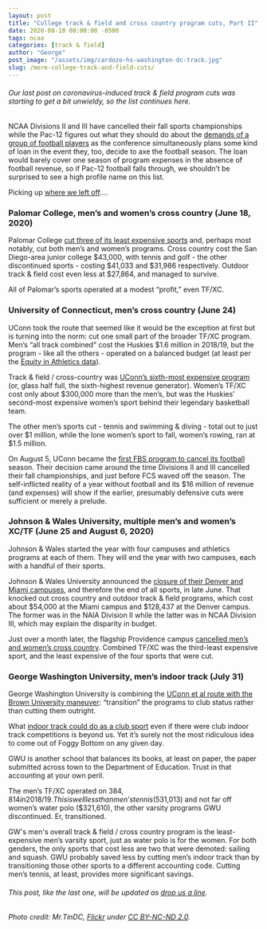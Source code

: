 ```yaml
---
layout: post
title: "College track & field and cross country program cuts, Part II"
date: 2020-08-10 08:00:00 -0500
tags: ncaa
categories: [track & field]
author: "George"
post_image: "/assets/img/cardozo-hs-washington-dc-track.jpg"
slug: /more-college-track-and-field-cuts/
---
```

<h6>Our last post on coronavirus-induced track & field program cuts was starting to get a bit unwieldy, so the list continues here.</h6>

NCAA Divisions II and III have cancelled their fall sports championships while the Pac-12 figures out what they should do about the [demands of a group of football players](https://blog.nalathletics.com/2020/08/04/pac-12-track-and-field-football-player-demands) as the conference simultaneously plans some kind of loan in the event they, too, decide to axe the football season. The loan would barely cover one season of program expenses in the absence of football revenue, so if Pac-12 football falls through, we shouldn’t be surprised to see a high profile name on this list.

Picking up [where we left off](https://blog.nalathletics.com/2020/06/01/collegiate-track-and-field-cuts)….

### Palomar College, men’s and women’s cross country (June 18, 2020)

Palomar College [cut three of its least expensive sports](https://www.sandiegouniontribune.com/sports/college/story/2020-06-18/palomar-community-college-jc-cuts-sports-golf-tennis-cross-country-bond-measure-mark-wiebe) and, perhaps most notably, cut both men’s and women’s programs. Cross country cost the San Diego-area junior college $43,000, with tennis and golf - the other discontinued sports - costing $41,033 and $31,986 respectively. Outdoor track & field cost even less at $27,864, and managed to survive.

All of Palomar’s sports operated at a modest “profit,” even TF/XC.

### University of Connecticut, men’s cross country (June 24)

UConn took the route that seemed like it would be the exception at first but is turning into the norm: cut one small part of the broader TF/XC program. Men’s “all track combined" cost the Huskies $1.6 million in 2018/19, but the program - like all the others - operated on a balanced budget (at least per the [Equity in Athletics data](https://ope.ed.gov/athletics/#/)).

Track & field / cross-country was [UConn’s sixth-most expensive program](https://www.courant.com/sports/college/hc-sp-uconn-athletics-budget-cuts-20200625-20200624-34hbdod3a5ck7fekotouzwqmta-story.html) (or, glass half full, the sixth-highest revenue generator). Women’s TF/XC cost only about $300,000 more than the men’s, but was the Huskies’ second-most expensive women’s sport behind their legendary basketball team.

The other men’s sports cut - tennis and swimming & diving - total out to just over $1 million, while the lone women’s sport to fall, women’s rowing, ran at $1.5 million.

On August 5, UConn became the [first FBS program to cancel its football](https://www.foxsports.com/stories/college-football/uconn-cancels-2020-football-season) season. Their decision came around the time Divisions II and III cancelled their fall championships, and just before FCS waved off the season. The self-inflicted reality of a year without football and its $16 million of revenue (and expenses) will show if the earlier, presumably defensive cuts were sufficient or merely a prelude.

### Johnson & Wales University, multiple men’s and women’s XC/TF (June 25 and August 6, 2020)

Johnson & Wales started the year with four campuses and athletics programs at each of them. They will end the year with two campuses, each with a handful of their sports.

Johnson & Wales University announced the [closure of their Denver and Miami campuses](https://www.jwu.edu/sustainablefuture), and therefore the end of all sports, in late June. That knocked out cross country and outdoor track & field programs, which cost about $54,000 at the Miami campus and $128,437 at the Denver campus. The former was in the NAIA Division II while the latter was in NCAA Division III, which may explain the disparity in budget.

Just over a month later, the flagship Providence campus [cancelled men’s and women’s cross country](https://www.abc6.com/johnson-wales-discontinues-eight-athletic-programs/). Combined TF/XC was the third-least expensive sport, and the least expensive of the four sports that were cut.

### George Washington University, men’s indoor track (July 31)

George Washington University is combining the [UConn et al route with the Brown University maneuver](https://blog.nalathletics.com/2020/06/01/collegiate-track-and-field-cuts): “transition” the programs to club status rather than cutting them outright.

What [indoor track could do as a club sport](https://www.washingtonian.com/2020/07/31/george-washington-university-cuts-7-athletic-programs-citing-pandemic/) even if there were club indoor track competitions is beyond us. Yet it’s surely not the most ridiculous idea to come out of Foggy Bottom on any given day.

GWU is another school that balances its books, at least on paper, the paper submitted across town to the Department of Education. Trust in that accounting at your own peril.

The men’s TF/XC operated on $384,814 in 2018/19. This is well less than men’s tennis ($531,013) and not far off women’s water polo ($321,610), the other varsity programs GWU discontinued. Er, transitioned. 

GW's men's overall track & field / cross country program is the least-expensive men’s varsity sport, just as water polo is for the women. For both genders, the only sports that cost less are two that were demoted: sailing and squash. GWU probably saved less by cutting men’s indoor track than by transitioning those other sports to a different accounting code. Cutting men’s tennis, at least, provides more significant savings.

<h6>This post, like the last one, will be updated as <a href="https://blog.nalathletics.com/2020/06/01/collegiate-track-and-field-cuts>more TF/XC programs are cut</a> or until so many are cut that we do a third post. If we've missed one or there's something more we should know, <a href="mailto:george@nalathletics.com">drop us a line</a>.</h6>

<em>Photo credit: Mr.TinDC, [Flickr](https://flic.kr/p/bUu1Jm) under [CC BY-NC-ND 2.0](https://creativecommons.org/licenses/by-nc-nd/2.0/).</em>
